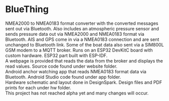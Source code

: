 # BlueThing

NMEA2000 to NMEA0183 format converter with the converted messages sent out via Bluetooth. Also includes an atmospheric pressure sensor and sends pressure data out via NMEA2000 and NMEA0183 format via Bluetooth. AIS and GPS come in via a NMEA0183 connection and are sent unchanged to Bluetooth link. Some of the boat data also sent via a SIM800L GSM modem to a MQTT broker. Runs on an ESP32 DevKitC board with custom hardware. ESP32 part built with ESP-IDF.<br>
A webpage is provided that reads the data from the broker and displays the read values. Source code found under website folder.<br>
Android anchor watching app that reads NMEA0183 format data via Bluetooth. Android Studio code found under app folder.<br>
Hardware schematic and layout done in DesignSpark. Design files and PDF prints for each under hw folder.<br>
This project has not reached alpha yet and many changes will occur. 


